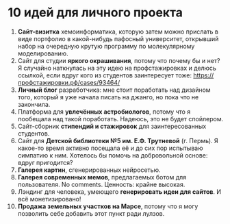 # 10 идей для личного проекта

1. **Сайт-визитка** хемоинформатика, которую затем можно прислать в виде портфолио в какой-нибудь пафосный университет, открывший набор на очередную крутую программу по молекулярному моделированию.
2. Сайт для студии **яркого окрашивания**, потому что почему бы и нет? Я случайно наткнулась на эту идею на профстажировках и делюсь ссылкой, если вдруг кого из студентов заинтересует тоже: https://профстажировки.рф/cases/93464/
3. **Личный блог** разработчика: мне стоит поработать над дизайном того, который я уже начала писать на джанго, но пока что не закончила.
4. Платформа для **увлечённых астробиологов**, потому что я пообещала над такой поработать. Надеюсь, это не будет спойлером.
5. Сайт-сборник **стипендий и стажировок** для заинтересованных студентов.
6. Сайт для **Детской библиотеки №5 им. Е.Ф. Трутневой** (г. Пермь). Я какое-то время активно посещала её и до сих пор испытываю симпатию к ним. Хотелось бы помочь на добровольной основе: вдруг пригодится?
7. **Галерея картин**, сгенерированных нейросетью.
8. **Галерея современных мемов**, предлагаемых ботом для пользователя. No comments. Ценность: крайне высокая.
9. Лэндинг для человека, умеющего **генерировать идеи для сайтов**. И всё монетизировано!
10. **Продажа земельных участков на Марсе**, потому что я могу позволить себе добавить этот пункт ради лулзов.
